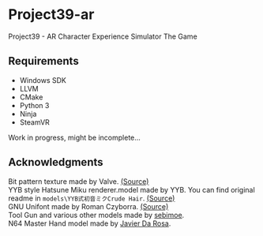 # Project39-ar
Project39 - AR Character Experience Simulator The Game

## Requirements

- Windows SDK
- LLVM
- CMake
- Python 3
- Ninja
- SteamVR

Work in progress, might be incomplete...

## Acknowledgments

Bit pattern texture made by Valve. [(Source)](https://github.com/ValveSoftware/openvr/blob/master/samples/bin/cube_texture.png)  
YYB style Hatsune Miku renderer.model made by YYB. You can find original readme in `models\YYB式初音ミクCrude Hair`. [(Source)](https://bowlroll.net/file/67801)  
GNU Unifont made by Roman Czyborra. [(Source)](http://unifoundry.com/unifont/index.html)  
Tool Gun and various other models made by [sebimoe](https://github.com/sebimoe).  
N64 Master Hand model made by [Javier Da Rosa](https://sketchfab.com/3d-models/n64-master-hand-smooth-ver-2ca4295edabe484f88deabf12396f185).  
